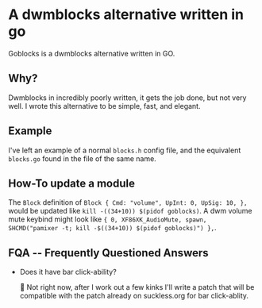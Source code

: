 # A dwmblocks alternative written in go
Goblocks is a dwmblocks alternative written in GO.

## Why?
Dwmblocks in incredibly poorly written, it gets the job done, but not very well. I wrote this alternative to be simple, fast, and elegant.

## Example
I've left an example of a normal `blocks.h` config file, and the equivalent `blocks.go` found in the file of the same name.

## How-To update a module

The `Block` definition of `Block { Cmd: "volume", UpInt: 0, UpSig: 10, },` would be updated like `kill -((34+10)) $(pidof goblocks)`. A dwm volume mute keybind might look like `{ 0, XF86XK_AudioMute, spawn, SHCMD("pamixer -t; kill -$((34+10)) $(pidof goblocks)") },`.

## FQA -- Frequently Questioned Answers

+ Does it have bar click-ability?

	 Not right now, after I work out a few kinks I'll write a patch that will be compatible with the patch already on suckless.org for bar click-ablity.
